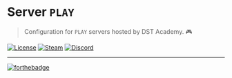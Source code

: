 # Server `PLAY`
> Configuration for `PLAY` servers hosted by DST Academy. 🎮

[![License](https://img.shields.io/github/license/dst-academy/server-play.svg)](https://github.com/dst-academy/server-play/blob/develop/LICENSE.md)
[![Steam](https://img.shields.io/badge/steam-join-1b2838.svg)](https://steamcommunity.com/groups/dst-academy)
[![Discord](https://discordapp.com/api/guilds/215170368959283200/embed.png)](https://d3a7.link/discord)

---

[![forthebadge](http://forthebadge.com/images/badges/built-with-love.svg)](http://forthebadge.com)
